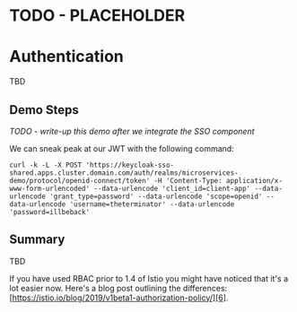 # TODO - PLACEHOLDER

# Authentication
TBD

## Demo Steps
*TODO - write-up this demo after we integrate the SSO component*

We can sneak peak at our JWT with the following command:

```
curl -k -L -X POST 'https://keycloak-sso-shared.apps.cluster.domain.com/auth/realms/microservices-demo/protocol/openid-connect/token' -H 'Content-Type: application/x-www-form-urlencoded' --data-urlencode 'client_id=client-app' --data-urlencode 'grant_type=password' --data-urlencode 'scope=openid' --data-urlencode 'username=theterminator' --data-urlencode 'password=illbeback'
```

## Summary
TBD

<i class="fa fa-info-circle"></i>
If you have used RBAC prior to 1.4 of Istio you might have noticed that it's a lot easier now. Here's a blog post outlining the differences: [https://istio.io/blog/2019/v1beta1-authorization-policy/][6].

[1]: https://archive.istio.io/v1.4/docs/concepts/security/#authorization
[2]: https://www.keycloak.org/docs/latest/server_admin/#_clients
[3]: https://en.wikipedia.org/wiki/JSON_Web_Token
[4]: https://www.keycloak.org/docs/latest/securing_apps/
[5]: https://istio.io/docs/reference/config/policy-and-telemetry/templates/authorization/
[6]: https://istio.io/blog/2019/v1beta1-authorization-policy/